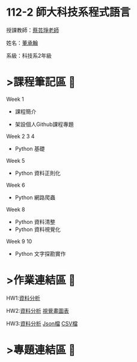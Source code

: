 # 112-2 師大科技系程式語言
授課教師：[蔡芸琤老師](https://github.com/pecu)

姓名：[董承翰](https://chenhan0301.github.io/Myweb/)

系級：科技系2年級
# >課程筆記區 :blue_book: 

Week 1
- 課程簡介

- 架設個人Github課程專題

Week 2 3 4
- Python 基礎 

Week 5
- Python 資料正則化

Week 6
- Python 網路爬蟲

Week 8
- Python 資料清整
- Python 資料視覺化

Week 9 10
- Python 文字探勘實作  

# >作業連結區 :book: 

HW1:[資料分析](https://github.com/chenhan0301/program-language/blob/main/HW1.ipynb)

HW2:[資料分析](https://github.com/chenhan0301/program-language/blob/main/HW2.ipynb) [視覺畫圖表](https://github.com/chenhan0301/program-language/blob/main/HW2%20%E8%A6%96%E8%A6%BA%E7%95%AB%E5%9C%96%E8%A1%A8.png)

HW3:[資料分析](https://github.com/chenhan0301/program-language/blob/main/HW3.ipynb) [Json檔](https://github.com/chenhan0301/program-language/blob/main/HW3%20Json) [CSV檔]()

# >專題連結區 :open_file_folder: 

